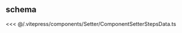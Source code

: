 <script setup>
// import Example from '../../.vitepress/components/setter/ComponentSetterSteps.vue';
</script>


## schema
<<< @/.vitepress/components/Setter/ComponentSetterStepsData.ts

##
<Example /> 
